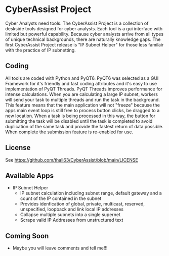 # CyberAssist Project  
Cyber Analysts need tools. The CyberAssist Project is a collection of deskside tools designed for cyber analysts. Each tool is a gui interface with limited but powerful capability. Because cyber analysts arrive from all types of unique technical backgrounds, there are naturally knowledge gaps. The first CyberAssist Project release is "IP Subnet Helper" for those less familair with the practice of IP subnetting.  

## Coding
All tools are coded with Python and PyQT6. PyQT6 was selected as a GUI Framework for it's friendly and fast coding attributes and it's easy to use implementation of PyQT Threads. PyQT Threads improves performance for intense calculations. When you are calculating a large IP subnet, workers will send your task to multiple threads and run the task in the background. This feature means that the main application will not "freeze" because the apps main event loop is still free to process button clicks, be dragged to a new location. When a task is being processed in this way, the button for submitting the task will be disabled until the task is completed to avoid duplication of the same task and provide the fastest return of data possible. When complete the submission feature is re-enabled for use.

## License
See https://github.com/thall63/CyberAssist/blob/main/LICENSE

## Available Apps
- IP Subnet Helper
  - IP subnet calculation including subnet range, default gateway and a count of the IP contained in the subnet
  - Provides idenfication of global, private, multicast, reserved, unspecified, loopback and link local IP addresses
  - Collapse multiple subnets into a single supernet
  - Scrape valid IP Addresses from unstructured text

## Coming Soon
- Maybe you will leave comments and tell me!!!
